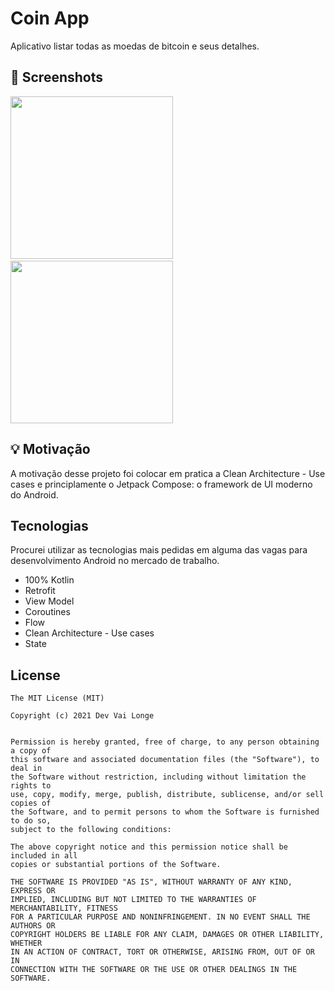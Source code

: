 # Coin App
Aplicativo listar todas as moedas de bitcoin e seus detalhes.

## :camera_flash: Screenshots
<img src="https://user-images.githubusercontent.com/26637908/173890787-51832090-9c0c-46cd-abb9-cc5f74c40ea7.png" width="260">&emsp;<img src="https://user-images.githubusercontent.com/26637908/173890800-133206b5-e11b-4b70-917c-fa6c9293993b.png" width="260">

## :bulb: Motivação

A motivação desse projeto foi colocar em pratica a Clean Architecture - Use cases e principlamente o Jetpack Compose: o framework de UI moderno 
do Android.

## Tecnologias
Procurei utilizar as tecnologias mais pedidas em alguma das vagas para desenvolvimento Android no mercado de trabalho.
* 100% Kotlin
* Retrofit
* View Model
* Coroutines
* Flow
* Clean Architecture - Use cases
* State

## License

```
The MIT License (MIT)

Copyright (c) 2021 Dev Vai Longe


Permission is hereby granted, free of charge, to any person obtaining a copy of
this software and associated documentation files (the "Software"), to deal in
the Software without restriction, including without limitation the rights to
use, copy, modify, merge, publish, distribute, sublicense, and/or sell copies of
the Software, and to permit persons to whom the Software is furnished to do so,
subject to the following conditions:

The above copyright notice and this permission notice shall be included in all
copies or substantial portions of the Software.

THE SOFTWARE IS PROVIDED "AS IS", WITHOUT WARRANTY OF ANY KIND, EXPRESS OR
IMPLIED, INCLUDING BUT NOT LIMITED TO THE WARRANTIES OF MERCHANTABILITY, FITNESS
FOR A PARTICULAR PURPOSE AND NONINFRINGEMENT. IN NO EVENT SHALL THE AUTHORS OR
COPYRIGHT HOLDERS BE LIABLE FOR ANY CLAIM, DAMAGES OR OTHER LIABILITY, WHETHER
IN AN ACTION OF CONTRACT, TORT OR OTHERWISE, ARISING FROM, OUT OF OR IN
CONNECTION WITH THE SOFTWARE OR THE USE OR OTHER DEALINGS IN THE SOFTWARE.
```
